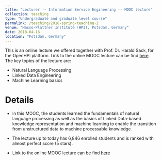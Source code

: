 ```yaml
---
title: "Lecturer -- Information Service Engineering -- MOOC lecture"
collection: teaching
type: "Undergraduate and graduate level course"
permalink: /teaching/2018-spring-teaching-2
venue: "Hasso-Plattner Institute (HPI), Potsdam, Germany"
date: 2018-04-16
location: "Potsdam, Germany"
---
```

This is an online lecture we offered together with Prof. Dr. Harald Sack, for the OpenHPI platform. Link to the online MOOC lecture can be find [here](https://open.hpi.de/courses/semanticweb2017). The key topics of the lecture are:
* Natural Language Processing
* Linked Data Engineering 
* Machine Learning basics



Details
=======
* In this MOOC, the students learned the fundamentals of natural language processing as well as
the basics of Linked Data-based knowledge representation and machine learning to enable the
transition from unstructured data to machine processable knowledge.

* The lecture up to today has 6,846 enrolled students and is ranked with almost perfect score (5 stars).

* Link to the online MOOC lecture can be find [here](https://open.hpi.de/courses/semanticweb2017)

